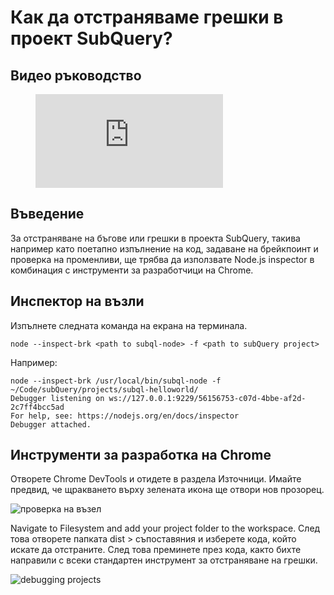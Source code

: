 # Как да отстраняваме грешки в проект SubQuery?

## Видео ръководство

<figure class="video_container">
  <iframe src="https://www.youtube.com/embed/6NlaO-YN2q4" frameborder="0" allowfullscreen="true"></iframe>
</figure>

## Въведение

За отстраняване на бъгове или грешки в проекта SubQuery, такива например като поетапно изпълнение на код, задаване на брейкпоинт и проверка на променливи, ще трябва да използвате Node.js inspector в комбинация с инструменти за разработчици на Chrome.

## Инспектор на възли

Изпълнете следната команда на екрана на терминала.

```shell
node --inspect-brk <path to subql-node> -f <path to subQuery project>
```

Например:
```shell
node --inspect-brk /usr/local/bin/subql-node -f ~/Code/subQuery/projects/subql-helloworld/
Debugger listening on ws://127.0.0.1:9229/56156753-c07d-4bbe-af2d-2c7ff4bcc5ad
For help, see: https://nodejs.org/en/docs/inspector
Debugger attached.
```

## Инструменти за разработка на Chrome

Отворете Chrome DevTools и отидете в раздела Източници. Имайте предвид, че щракването върху зелената икона ще отвори нов прозорец.

![проверка на възел](/assets/img/node_inspect.png)

Navigate to Filesystem and add your project folder to the workspace. След това отворете папката dist > съпоставяния и изберете кода, който искате да отстраните. След това преминете през кода, както бихте направили с всеки стандартен инструмент за отстраняване на грешки.

![debugging projects](/assets/img/debugging_projects.png)

